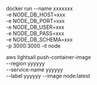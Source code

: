 docker run --name xxxxxxx \
 -e NODE_DB_HOST=xxx \
 -e NODE_DB_PORT=xxx \
 -e NODE_DB_USER=xxx \
 -e NODE_DB_PASS=xxx \
 -e NODE_DB_SCHEMA=xxx \
-p 3000:3000   -it node


aws lightsail push-container-image \
		--region yyyyyy \
		--service-name yyyyyy \
		--label yyyyyy --image node:latest
